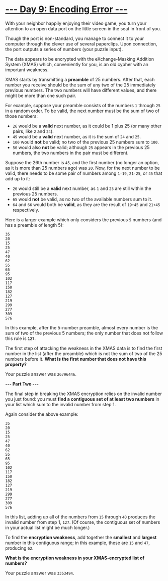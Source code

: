 
# [--- Day 9: Encoding Error ---](http://adventofcode.com/2020/day/9)

With your neighbor happily enjoying their video game, you turn your attention to an open data port on the little screen in the seat in front of you.

Though the port is non-standard, you manage to connect it to your computer through the clever use of several paperclips. Upon connection, the port outputs a series of numbers (your puzzle input).

The data appears to be encrypted with the eXchange-Masking Addition System (XMAS) which, conveniently for you, is an old cypher with an important weakness.

XMAS starts by transmitting a **preamble** of 25 numbers. After that, each number you receive should be the sum of any two of the 25 immediately previous numbers. The two numbers will have different values, and there might be more than one such pair.

For example, suppose your preamble consists of the numbers ``1`` through ``25`` in a random order. To be valid, the next number must be the sum of two of those numbers:

   - ``26`` would be a **valid** next number, as it could be 1 plus 25 (or many other pairs, like ``2`` and ``24``).
   - ``49`` would be a **valid** next number, as it is the sum of ``24`` and ``25``.
   - ``100`` would **not** be valid; no two of the previous 25 numbers sum to ``100``.
   - ``50`` would also **not** be valid; although ``25`` appears in the previous 25 numbers, the two numbers in the pair must be different.

Suppose the 26th number is ``45``, and the first number (no longer an option, as it is more than 25 numbers ago) was ``20``. Now, for the next number to be valid, there needs to be some pair of numbers among ``1-19``, ``21-25``, or ``45`` that add up to it:

   - ``26`` would still be a **valid** next number, as ``1`` and ``25`` are still within the previous 25 numbers.
   - ``65`` would **not** be valid, as no two of the available numbers sum to it.
   - ``64`` and ``66`` would both be **valid**, as they are the result of ``19+45`` and ``21+45`` respectively.

Here is a larger example which only considers the previous **``5``** numbers (and has a preamble of length 5):

```
35
20
15
25
47
40
62
55
65
95
102
117
150
182
127
219
299
277
309
576
```

In this example, after the 5-number preamble, almost every number is the sum of two of the previous 5 numbers; the only number that does not follow this rule is **``127``**.

The first step of attacking the weakness in the XMAS data is to find the first number in the list (after the preamble) which is not the sum of two of the 25 numbers before it. **What is the first number that does not have this property?**

Your puzzle answer was ``26796446``.

**--- Part Two ---**

The final step in breaking the XMAS encryption relies on the invalid number you just found: you must **find a contiguous set of at least two numbers** in your list which sum to the invalid number from step 1.

Again consider the above example:

```
35
20
15
25
47
40
62
55
65
95
102
117
150
182
127
219
299
277
309
576
```

In this list, adding up all of the numbers from ``15`` through ``40`` produces the invalid number from step 1, ``127``. (Of course, the contiguous set of numbers in your actual list might be much longer.)

To find the **encryption weakness**, add together the **smallest** and **largest** number in this contiguous range; in this example, these are ``15`` and ``47``, producing ``62``.

**What is the encryption weakness in your XMAS-encrypted list of numbers?**

Your puzzle answer was ``3353494``.
